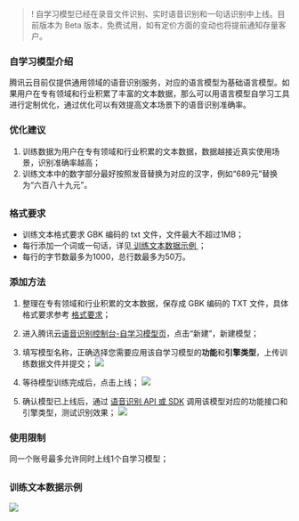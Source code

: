 >! 自学习模型已经在录音文件识别、实时语音识别和一句话识别中上线。目前版本为 Beta 版本，免费试用，如有定价方面的变动也将提前通知存量客户。

### 自学习模型介绍

腾讯云目前仅提供通用领域的语音识别服务，对应的语言模型为基础语言模型。如果用户在专有领域和行业积累了丰富的文本数据，那么可以用语言模型自学习工具进行定制优化，通过优化可以有效提高文本场景下的语音识别准确率。


### 优化建议
1. 训练数据为用户在专有领域和行业积累的文本数据，数据越接近真实使用场景，识别准确率越高；
2. 训练文本中的数字部分最好按照发音替换为对应的汉字，例如“689元”替换为“六百八十九元”。

## <span id="format"></span>

### 格式要求
- 训练文本格式要求 GBK 编码的 txt 文件，文件最大不超过1MB；
- 每行添加一个词或一句话，详见[ 训练文本数据示例 ](#demo)；
- 每行的字节数最多为1000，总行数最多为50万。

### 添加方法

1. 整理在专有领域和行业积累的文本数据，保存成 GBK 编码的 TXT 文件，具体格式要求参考 [格式要求](#format)；

2. 进入腾讯云[语音识别控制台-自学习模型页](https://console.cloud.tencent.com/asr/language)，点击“新建”，新建模型；

3. 填写模型名称，正确选择您需要应用该自学习模型的**功能**和**引擎类型**，上传训练数据文件并提交；
![](https://asrwendangtupian-1256085166.cos.ap-chengdu.myqcloud.com/%E8%87%AA%E5%AD%A6%E4%B9%A0%E6%A8%A1%E5%9E%8B%E6%96%87%E6%A1%A3/%E8%87%AA%E5%AD%A6%E4%B9%A0%E6%A8%A1%E5%9E%8B-%E6%96%B0%E5%BB%BA.png)

4. 等待模型训练完成后，点击上线；
![](https://asrwendangtupian-1256085166.cos.ap-chengdu.myqcloud.com/%E8%87%AA%E5%AD%A6%E4%B9%A0%E6%A8%A1%E5%9E%8B%E6%96%87%E6%A1%A3/%E8%87%AA%E5%AD%A6%E4%B9%A0%E6%A8%A1%E5%9E%8B%E8%AE%AD%E7%BB%83.png)

5. 确认模型已上线后，通过 [语音识别 API 或 SDK](https://cloud.tencent.com/product/asr/developer) 调用该模型对应的功能接口和引擎类型，测试识别效果；
![](https://asrwendangtupian-1256085166.cos.ap-chengdu.myqcloud.com/%E8%87%AA%E5%AD%A6%E4%B9%A0%E6%A8%A1%E5%9E%8B%E6%96%87%E6%A1%A3/%E8%87%AA%E5%AD%A6%E4%B9%A0%E6%A8%A1%E5%9E%8B%E4%B8%8A%E7%BA%BF.png)

### 使用限制
同一个账号最多允许同时上线1个自学习模型；

## <span id="demo"></span>

### 训练文本数据示例

![](https://asrwendangtupian-1256085166.cos.ap-chengdu.myqcloud.com/%E8%87%AA%E5%AD%A6%E4%B9%A0%E6%A8%A1%E5%9E%8B%E6%96%87%E6%A1%A3/%E8%87%AA%E5%AD%A6%E4%B9%A0%E6%A8%A1%E5%9E%8B%E7%A4%BA%E4%BE%8B.png)
